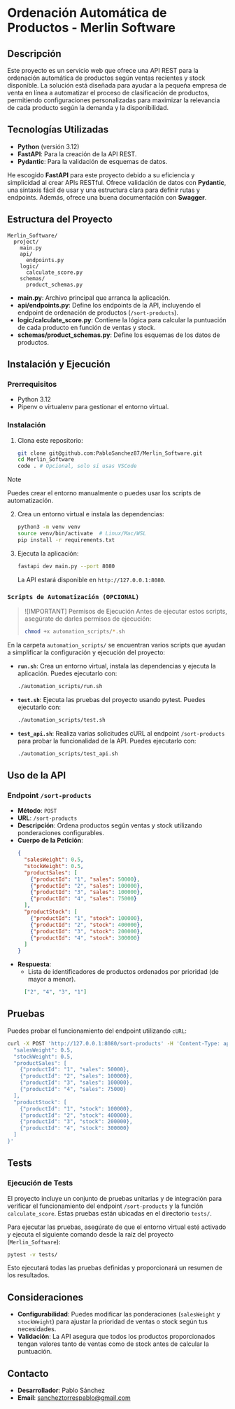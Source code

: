 # Ordenación Automática de Productos - Merlin Software

## Descripción
Este proyecto es un servicio web que ofrece una API REST para la ordenación automática de productos según ventas recientes y stock disponible. La solución está diseñada para ayudar a la pequeña empresa de venta en línea a automatizar el proceso de clasificación de productos, permitiendo configuraciones personalizadas para maximizar la relevancia de cada producto según la demanda y la disponibilidad.

## Tecnologías Utilizadas
- **Python** (versión 3.12)
- **FastAPI**: Para la creación de la API REST.
- **Pydantic**: Para la validación de esquemas de datos.

He escogido **FastAPI** para este proyecto debido a su eficiencia y simplicidad al crear APIs RESTful. Ofrece validación de datos con **Pydantic**, una sintaxis fácil de usar y una estructura clara para definir rutas y endpoints. Además, ofrece una buena documentación con **Swagger**.

## Estructura del Proyecto
```
Merlin_Software/
  project/
    main.py
    api/
      endpoints.py
    logic/
      calculate_score.py
    schemas/
      product_schemas.py
```
- **main.py**: Archivo principal que arranca la aplicación.
- **api/endpoints.py**: Define los endpoints de la API, incluyendo el endpoint de ordenación de productos (`/sort-products`).
- **logic/calculate_score.py**: Contiene la lógica para calcular la puntuación de cada producto en función de ventas y stock.
- **schemas/product_schemas.py**: Define los esquemas de los datos de productos.

## Instalación y Ejecución

### Prerrequisitos
- Python 3.12
- Pipenv o virtualenv para gestionar el entorno virtual.

### Instalación
1. Clona este repositorio:
   ```sh
   git clone git@github.com:PabloSanchez87/Merlin_Software.git
   cd Merlin_Software
   code . # Opcional, solo si usas VSCode
   ```

> [!NOTE]
> Puedes crear el entorno manualmente o puedes usar los scripts de automatización.

2. Crea un entorno virtual e instala las dependencias:
   ```sh
   python3 -m venv venv
   source venv/bin/activate  # Linux/Mac/WSL
   pip install -r requirements.txt
   ```

3. Ejecuta la aplicación:
   ```sh
   fastapi dev main.py --port 8080
   ```
   La API estará disponible en `http://127.0.0.1:8080`.

### `Scripts de Automatización (OPCIONAL)`

> ![IMPORTANT] 
> Permisos de Ejecución
> Antes de ejecutar estos scripts, asegúrate de darles permisos de ejecución:
> ```sh
> chmod +x automation_scripts/*.sh
> ```

En la carpeta `automation_scripts/` se encuentran varios scripts que ayudan a simplificar la configuración y ejecución del proyecto:

- **`run.sh`**: Crea un entorno virtual, instala las dependencias y ejecuta la aplicación. Puedes ejecutarlo con:
  ```sh
  ./automation_scripts/run.sh
  ```

- **`test.sh`**: Ejecuta las pruebas del proyecto usando pytest. Puedes ejecutarlo con:
  ```sh
  ./automation_scripts/test.sh
  ```

- **`test_api.sh`**: Realiza varias solicitudes cURL al endpoint `/sort-products` para probar la funcionalidad de la API. Puedes ejecutarlo con:
  ```sh
  ./automation_scripts/test_api.sh
  ```

## Uso de la API

### Endpoint `/sort-products`
- **Método**: `POST`
- **URL**: `/sort-products`
- **Descripción**: Ordena productos según ventas y stock utilizando ponderaciones configurables.
- **Cuerpo de la Petición**:
  ```json
  {
    "salesWeight": 0.5,
    "stockWeight": 0.5,
    "productSales": [
      {"productId": "1", "sales": 50000},
      {"productId": "2", "sales": 100000},
      {"productId": "3", "sales": 100000},
      {"productId": "4", "sales": 75000}
    ],
    "productStock": [
      {"productId": "1", "stock": 100000},
      {"productId": "2", "stock": 400000},
      {"productId": "3", "stock": 200000},
      {"productId": "4", "stock": 300000}
    ]
  }
  ```
- **Respuesta**:
  - Lista de identificadores de productos ordenados por prioridad (de mayor a menor).
  ```json
    ["2", "4", "3", "1"]   
  ```

## Pruebas
Puedes probar el funcionamiento del endpoint utilizando `cURL`:
```bash
curl -X POST 'http://127.0.0.1:8080/sort-products' -H 'Content-Type: application/json' -d '{
  "salesWeight": 0.5,
  "stockWeight": 0.5,
  "productSales": [
    {"productId": "1", "sales": 50000},
    {"productId": "2", "sales": 100000},
    {"productId": "3", "sales": 100000},
    {"productId": "4", "sales": 75000}
  ],
  "productStock": [
    {"productId": "1", "stock": 100000},
    {"productId": "2", "stock": 400000},
    {"productId": "3", "stock": 200000},
    {"productId": "4", "stock": 300000}
  ]
}'
```

## Tests

### Ejecución de Tests
El proyecto incluye un conjunto de pruebas unitarias y de integración para verificar el funcionamiento del endpoint `/sort-products` y la función `calculate_score`. Estas pruebas están ubicadas en el directorio `tests/`.

Para ejecutar las pruebas, asegúrate de que el entorno virtual esté activado y ejecuta el siguiente comando desde la raíz del proyecto (`Merlin_Software`):

```sh
pytest -v tests/
```
Esto ejecutará todas las pruebas definidas y proporcionará un resumen de los resultados.

## Consideraciones
- **Configurabilidad**: Puedes modificar las ponderaciones (`salesWeight` y `stockWeight`) para ajustar la prioridad de ventas o stock según tus necesidades.
- **Validación**: La API asegura que todos los productos proporcionados tengan valores tanto de ventas como de stock antes de calcular la puntuación.

## Contacto
- **Desarrollador**: Pablo Sánchez
- **Email**: [sancheztorrespablo@gmail.com](mailto:sancheztorrespablo@gmail.com)

